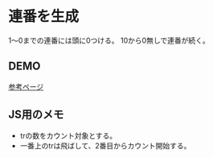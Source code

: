 # 連番を生成

1～0までの連番には頭に0つける。
10から0無しで連番が続く。

## DEMO

[参考ページ](http://style-type.net/demo/Number_Loop/sample.html "サンプルページ")

## JS用のメモ

- trの数をカウント対象とする。
- 一番上のtrは飛ばして、2番目からカウント開始する。
